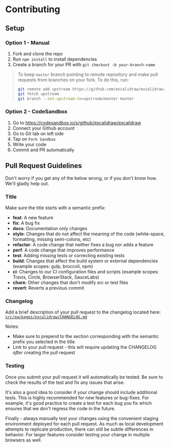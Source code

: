 # Contributing

## Setup

### Option 1 - Manual

1. Fork and clone the repo
1. Run `npm install` to install dependencies
1. Create a branch for your PR with `git checkout -b your-branch-name`

> To keep `master` branch pointing to remote repository and make pull requests from branches on your fork. To do this, run:
>
> ```sh
> git remote add upstream https://github.com/excalidraw/excalidraw.git
> git fetch upstream
> git branch --set-upstream-to=upstream/master master
> ```

### Option 2 - CodeSandbox

1. Go to https://codesandbox.io/s/github/excalidraw/excalidraw
1. Connect your Github account
1. Go to Git tab on left side
1. Tap on `Fork Sandbox`
1. Write your code
1. Commit and PR automatically

## Pull Request Guidelines

Don't worry if you get any of the below wrong, or if you don't know how. We'll gladly help out.

### Title

Make sure the title starts with a semantic prefix:

- **feat**: A new feature
- **fix**: A bug fix
- **docs**: Documentation only changes
- **style**: Changes that do not affect the meaning of the code (white-space, formatting, missing semi-colons, etc)
- **refactor**: A code change that neither fixes a bug nor adds a feature
- **perf**: A code change that improves performance
- **test**: Adding missing tests or correcting existing tests
- **build**: Changes that affect the build system or external dependencies (example scopes: gulp, broccoli, npm)
- **ci**: Changes to our CI configuration files and scripts (example scopes: Travis, Circle, BrowserStack, SauceLabs)
- **chore**: Other changes that don't modify src or test files
- **revert**: Reverts a previous commit

### Changelog

Add a brief description of your pull request to the changelog located here: [`src/packages/excalidraw/CHANGELOG.md`](src/packages/excalidraw/CHANGELOG.md)

Notes:

- Make sure to prepend to the section corresponding with the semantic prefix you selected in the title
- Link to your pull request - this will require updating the CHANGELOG _after_ creating the pull request

### Testing

Once you submit your pull request it will automatically be tested. Be sure to check the results of the test and fix any issues that arise.

It's also a good idea to consider if your change should include additional tests. This is highly recommended for new features or bug-fixes. For example, it's good practice to create a test for each bug you fix which ensures that we don't regress the code in the future.

Finally - always manually test your changes using the convenient staging environment deployed for each pull request. As much as local development attempts to replicate production, there can still be subtle differences in behavior. For larger features consider testing your change in multiple browsers as well.
